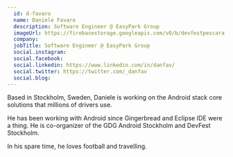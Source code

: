```yaml
---
  id: d-favaro
  name: Daniele Favaro
  description: Software Engineer @ EasyPark Group
  imageUrl: https://firebasestorage.googleapis.com/v0/b/devfestpescara-2023.appspot.com/o/speakers%2Fd-favaro.jpg?alt=media&token=69ac9fe4-62ec-43d2-a8da-129afc08bafe
  company: 
  jobTitle: Software Engineer @ EasyPark Group
  social.instagram: 
  social.facebook: 
  social.linkedin: https://www.linkedin.com/in/danfav/
  social.twitter: https://twitter.com/_danfav
  social.blog: 
---
```


Based in Stockholm, Sweden, Daniele is working on the Android stack core solutions that millions of drivers use.

He has been working with Android since Gingerbread and Eclipse IDE were a thing.
He is co-organizer of the GDG Android Stockholm and DevFest Stockholm.

In his spare time, he loves football and travelling.
